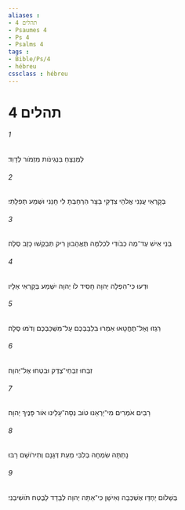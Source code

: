 ```yaml
---
aliases : 
- תהלים 4
- Psaumes 4
- Ps 4
- Psalms 4
tags : 
- Bible/Ps/4
- hébreu
cssclass : hébreu
---
```


# תהלים 4

###### 1
לַמְנַצֵּחַ בִּנְגִינֹות מִזְמֹור לְדָוִד׃
###### 2
בְּקָרְאִי עֲנֵנִי אֱלֹהֵי צִדְקִי בַּצָּר הִרְחַבְתָּ לִּי חָנֵּנִי וּשְׁמַע תְּפִלָּתִי׃
###### 3
בְּנֵי אִישׁ עַד־מֶה כְבֹודִי לִכְלִמָּה תֶּאֱהָבוּן רִיק תְּבַקְשׁוּ כָזָב סֶלָה׃
###### 4
וּדְעוּ כִּי־הִפְלָה יְהוָה חָסִיד לֹו יְהוָה יִשְׁמַע בְּקָרְאִי אֵלָיו׃
###### 5
רִגְזוּ וְאַל־תֶּחֱטָאוּ אִמְרוּ בִלְבַבְכֶם עַל־מִשְׁכַּבְכֶם וְדֹמּוּ סֶלָה׃
###### 6
זִבְחוּ זִבְחֵי־צֶדֶק וּבִטְחוּ אֶל־יְהוָה׃
###### 7
רַבִּים אֹמְרִים מִי־יַרְאֵנוּ טֹוב נְסָה־עָלֵינוּ אֹור פָּנֶיךָ יְהוָה׃
###### 8
נָתַתָּה שִׂמְחָה בְלִבִּי מֵעֵת דְּגָנָם וְתִירֹושָׁם רָבּוּ׃
###### 9
בְּשָׁלֹום יַחְדָּו אֶשְׁכְּבָה וְאִישָׁן כִּי־אַתָּה יְהוָה לְבָדָד לָבֶטַח תֹּושִׁיבֵנִי׃
